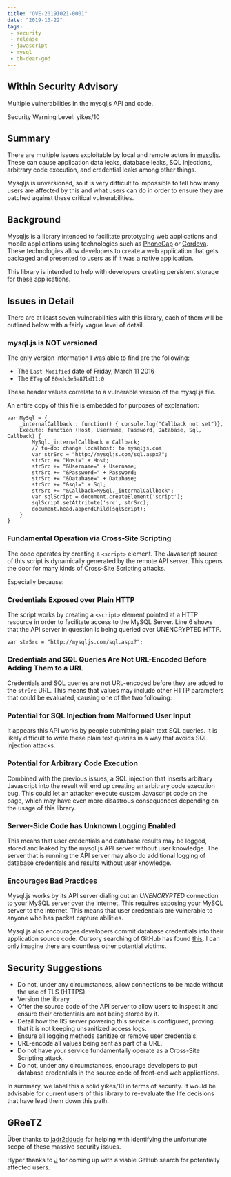 ```yaml
---
title: "OVE-20191021-0001"
date: "2019-10-22"
tags:
 - security
 - release
 - javascript
 - mysql
 - oh-dear-god
---
```


## Within Security Advisory

Multiple vulnerabilities in the mysqljs API and code.

Security Warning Level: yikes/10

## Summary

There are multiple issues exploitable by local and remote actors in
[mysqljs][mysqljs]. These can cause application data leaks, database leaks, SQL
injections, arbitrary code execution, and credential leaks among other things.

Mysqljs is unversioned, so it is very difficult to impossible to tell how many
users are affected by this and what users can do in order to ensure they are
patched against these critical vulnerabilities.

## Background

Mysqljs is a library intended to facilitate prototyping web applications and
mobile applications using technologies such as [PhoneGap][phonegap] or
[Cordova][cordova]. These technologies allow developers to create a web
application that gets packaged and presented to users as if it was a native
application.

This library is intended to help with developers creating persistent storage for
these applications.

## Issues in Detail

There are at least seven vulnerabilities with this library, each of them will be
outlined below with a fairly vague level of detail.

### mysql.js is NOT versioned

The only version information I was able to find are the following:

- The `Last-Modified` date of Friday, March 11 2016
- The `ETag` of `80edc3e5a87bd11:0`

These header values correlate to a vulnerable version of the mysql.js file.

An entire copy of this file is embedded for purposes of explanation:

```
var MySql = {
    _internalCallback : function() { console.log("Callback not set")},
    Execute: function (Host, Username, Password, Database, Sql, Callback) {
        MySql._internalCallback = Callback;
        // to-do: change localhost: to mysqljs.com
        var strSrc = "http://mysqljs.com/sql.aspx?";
        strSrc += "Host=" + Host;
        strSrc += "&Username=" + Username;
        strSrc += "&Password=" + Password;
        strSrc += "&Database=" + Database;
        strSrc += "&sql=" + Sql;
        strSrc += "&Callback=MySql._internalCallback";
        var sqlScript = document.createElement('script');
        sqlScript.setAttribute('src', strSrc);
        document.head.appendChild(sqlScript);
    }
}
```

### Fundamental Operation via Cross-Site Scripting

The code operates by creating a `<script>` element. The Javascript source of
this script is dynamically generated by the remote API server. This opens the
door for many kinds of Cross-Site Scripting attacks.

Especially because:

### Credentials Exposed over Plain HTTP

The script works by creating a `<script>` element pointed at a HTTP resource in
order to facilitate access to the MySQL Server. Line 6 shows that the API server
in question is being queried over UNENCRYPTED HTTP.

```
var strSrc = "http://mysqljs.com/sql.aspx?";
```

### Credentials and SQL Queries Are Not URL-Encoded Before Adding Them to a URL

Credentials and SQL queries are not URL-encoded before they are added to the
`strSrc` URL. This means that values may include other HTTP parameters that
could be evaluated, causing one of the two following:

### Potential for SQL Injection from Malformed User Input

It appears this API works by people submitting plain text SQL queries. It is
likely difficult to write these plain text queries in a way that avoids SQL
injection attacks.

### Potential for Arbitrary Code Execution

Combined with the previous issues, a SQL injection that inserts arbitrary
Javascript into the result will end up creating an arbitrary code execution bug.
This could let an attacker execute custom Javascript code on the page, which may
have even more disastrous consequences depending on the usage of this library.

### Server-Side Code has Unknown Logging Enabled

This means that user credentials and database results may be logged, stored and
leaked by the mysql.js API server without user knowledge. The server that is
running the API server may also do additional logging of database credentials
and results without user knowledge.

### Encourages Bad Practices

Mysql.js works by its API server dialing out an _UNENCRYPTED_ connection to your
MySQL server over the internet. This requires exposing your MySQL server to the
internet. This means that user credentials are vulnerable to anyone who has
packet capture abilities.

Mysql.js also encourages developers commit database credentials into their
application source code. Cursory searching of GitHub has found
[this][leakedcreds]. I can only imagine there are countless other potential
victims.

## Security Suggestions

- Do not, under any circumstances, allow connections to be made without the use
  of TLS (HTTPS).
- Version the library.
- Offer the source code of the API server to allow users to inspect it and
  ensure their credentials are not being stored by it.
- Detail how the IIS server powering this service is configured, proving that it
  is not keeping unsanitized access logs.
- Ensure all logging methods sanitize or remove user credentials.
- URL-encode all values being sent as part of a URL.
- Do not have your service fundamentally operate as a Cross-Site Scripting
  attack.
- Do not, under any circumstances, encourage developers to put database
  credentials in the source code of front-end web applications.

In summary, we label this a solid yikes/10 in terms of security. It would be
advisable for current users of this library to re-evaluate the life decisions
that have lead them down this path.

## GReeTZ

Über thanks to [jadr2ddude][jaden] for helping with identifying the unfortunate
scope of these massive security issues.

Hyper thanks to [J][j] for coming up with a viable GitHub search for potentially
affected users.

[mysqljs]: http://www.mysqljs.com/
[phonegap]: https://phonegap.com/
[cordova]: https://cordova.apache.org/
[leakedcreds]: https://github.com/search?utf8=%E2%9C%93&q=%22https%3A%2F%2Fmysqljs.com%2Fmysql.js%22&type=Code
[jaden]: https://twitter.com/CompuJad
[j]: https://twitter.com/LombaxJay
